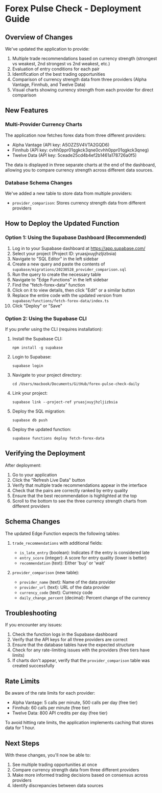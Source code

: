 # Forex Pulse Check - Deployment Guide

## Overview of Changes
We've updated the application to provide:

1. Multiple trade recommendations based on currency strength (strongest vs weakest, 2nd strongest vs 2nd weakest, etc.)
2. Evaluation of entry conditions for each pair
3. Identification of the best trading opportunities
4. Comparison of currency strength data from three providers (Alpha Vantage, Finnhub, and Twelve Data)
5. Visual charts showing currency strength from each provider for direct comparison

## New Features

### Multi-Provider Currency Charts
The application now fetches forex data from three different providers:
- Alpha Vantage (API key: A5OZZSV4VTA2GQD6)
- Finnhub (API key: cvhh0ppr01qgkck3qne0cvhh0ppr01qgkck3qneg)
- Twelve Data (API key: 5ceade25cd4b4ef2b1461a178726a0f5)

The data is displayed in three separate charts at the end of the dashboard, allowing you to compare currency strength across different data sources.

### Database Schema Changes
We've added a new table to store data from multiple providers:
- `provider_comparison`: Stores currency strength data from different providers

## How to Deploy the Updated Function

### Option 1: Using the Supabase Dashboard (Recommended)

1. Log in to your Supabase dashboard at https://app.supabase.com/
2. Select your project (Project ID: yruasjxuyjhzljizbsia)
3. Navigate to "SQL Editor" in the left sidebar
4. Create a new query and paste the contents of `supabase/migrations/20230528_provider_comparison.sql`
5. Run the query to create the necessary table
6. Navigate to "Edge Functions" in the left sidebar
7. Find the "fetch-forex-data" function
8. Click on it to view details, then click "Edit" or a similar button
9. Replace the entire code with the updated version from `supabase/functions/fetch-forex-data/index.ts`
10. Click "Deploy" or "Save"

### Option 2: Using the Supabase CLI

If you prefer using the CLI (requires installation):

1. Install the Supabase CLI:
   ```
   npm install -g supabase
   ```

2. Login to Supabase:
   ```
   supabase login
   ```

3. Navigate to your project directory:
   ```
   cd /Users/macbook/Documents/GitHub/forex-pulse-check-daily
   ```

4. Link your project:
   ```
   supabase link --project-ref yruasjxuyjhzljizbsia
   ```

5. Deploy the SQL migration:
   ```
   supabase db push
   ```

6. Deploy the updated function:
   ```
   supabase functions deploy fetch-forex-data
   ```

## Verifying the Deployment

After deployment:

1. Go to your application
2. Click the "Refresh Live Data" button
3. Verify that multiple trade recommendations appear in the interface
4. Check that the pairs are correctly ranked by entry quality
5. Ensure that the best recommendation is highlighted at the top
6. Scroll to the bottom to see the three currency strength charts from different providers

## Schema Changes

The updated Edge Function expects the following tables:

1. `trade_recommendations` with additional fields:
   - `is_late_entry` (boolean): Indicates if the entry is considered late
   - `entry_score` (integer): A score for entry quality (lower is better)
   - `recommendation` (text): Either 'buy' or 'wait'

2. `provider_comparison` (new table):
   - `provider_name` (text): Name of the data provider
   - `provider_url` (text): URL of the data provider
   - `currency_code` (text): Currency code
   - `daily_change_percent` (decimal): Percent change of the currency

## Troubleshooting

If you encounter any issues:

1. Check the function logs in the Supabase dashboard
2. Verify that the API keys for all three providers are correct
3. Ensure that the database tables have the expected structure
4. Check for any rate-limiting issues with the providers (free tiers have limits)
5. If charts don't appear, verify that the `provider_comparison` table was created successfully

## Rate Limits

Be aware of the rate limits for each provider:

- Alpha Vantage: 5 calls per minute, 500 calls per day (free tier)
- Finnhub: 60 calls per minute (free tier)
- Twelve Data: 800 API credits per day (free tier)

To avoid hitting rate limits, the application implements caching that stores data for 1 hour.

## Next Steps

With these changes, you'll now be able to:
1. See multiple trading opportunities at once
2. Compare currency strength data from three different providers
3. Make more informed trading decisions based on consensus across providers
4. Identify discrepancies between data sources 